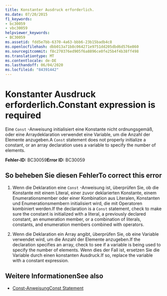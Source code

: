 ```yaml
---
title: Konstanter Ausdruck erforderlich.
ms.date: 07/20/2015
f1_keywords:
- bc30059
- vbc30059
helpviewer_keywords:
- BC30059
ms.assetid: fdd5e7bb-6370-4a63-bbb6-23b15badb4c8
ms.openlocfilehash: dbb013a71b8c064271e9751dd205dbd6d576e860
ms.sourcegitcommit: f8c270376ed905f6a8896ce0fe25b4f4b38ff498
ms.translationtype: MT
ms.contentlocale: de-DE
ms.lasthandoff: 06/04/2020
ms.locfileid: "84391442"
---
```

# <a name="constant-expression-is-required"></a><span data-ttu-id="caf6e-102">Konstanter Ausdruck erforderlich.</span><span class="sxs-lookup"><span data-stu-id="caf6e-102">Constant expression is required</span></span>
<span data-ttu-id="caf6e-103">Eine `Const` -Anweisung initialisiert eine Konstante nicht ordnungsgemäß, oder eine Arraydeklaration verwendet eine Variable, um die Anzahl der Elemente anzugeben.</span><span class="sxs-lookup"><span data-stu-id="caf6e-103">A `Const` statement does not properly initialize a constant, or an array declaration uses a variable to specify the number of elements.</span></span>  
  
 <span data-ttu-id="caf6e-104">**Fehler-ID:** BC30059</span><span class="sxs-lookup"><span data-stu-id="caf6e-104">**Error ID:** BC30059</span></span>  
  
## <a name="to-correct-this-error"></a><span data-ttu-id="caf6e-105">So beheben Sie diesen Fehler</span><span class="sxs-lookup"><span data-stu-id="caf6e-105">To correct this error</span></span>  
  
1. <span data-ttu-id="caf6e-106">Wenn die Deklaration eine `Const` -Anweisung ist, überprüfen Sie, ob die Konstante mit einem Literal, einer zuvor deklarierten Konstante, einem Enumerationsmember oder einer Kombination aus Literalen, Konstanten und Enumerationsmembern initialisiert wird, die mit Operatoren kombiniert werden.</span><span class="sxs-lookup"><span data-stu-id="caf6e-106">If the declaration is a `Const` statement, check to make sure the constant is initialized with a literal, a previously declared constant, an enumeration member, or a combination of literals, constants, and enumeration members combined with operators.</span></span>  
  
2. <span data-ttu-id="caf6e-107">Wenn die Deklaration ein Array angibt, überprüfen Sie, ob eine Variable verwendet wird, um die Anzahl der Elemente anzugeben.</span><span class="sxs-lookup"><span data-stu-id="caf6e-107">If the declaration specifies an array, check to see if a variable is being used to specify the number of elements.</span></span> <span data-ttu-id="caf6e-108">Wenn dies der Fall ist, ersetzen Sie die Variable durch einen konstanten Ausdruck.</span><span class="sxs-lookup"><span data-stu-id="caf6e-108">If so, replace the variable with a constant expression.</span></span>  
  
## <a name="see-also"></a><span data-ttu-id="caf6e-109">Weitere Informationen</span><span class="sxs-lookup"><span data-stu-id="caf6e-109">See also</span></span>

- [<span data-ttu-id="caf6e-110">Const-Anweisung</span><span class="sxs-lookup"><span data-stu-id="caf6e-110">Const Statement</span></span>](../language-reference/statements/const-statement.md)
